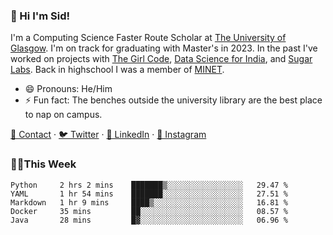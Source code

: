 ### 👋 Hi I'm Sid!
I'm a Computing Science Faster Route Scholar at [The University of Glasgow](https://gla.ac.uk). I'm on track for graduating with Master's in 2023. In the past I've worked on projects with [The Girl Code](https://thegirlcode.co/), [Data Science for India](), and [Sugar Labs](https://sugarlabs.org/). Back in highschool I was a member of [MINET](https://minet.co/). 

- 😄 Pronouns: He/Him
- ⚡ Fun fact: The benches outside the university library are the best place to nap on campus.

[📇 Contact](https://sid.gg/) · [🐦 Twitter](https://twitter.com/scholaronroad) · [👔 LinkedIn](https://linkedin.com/in/sidhant-bhavnani) · [📸 Instagram](https://www.instagram.com/bhavnani.pvt/) 

### 👨‍💻This Week
<!--START_SECTION:waka-->
```text
Python     2 hrs 2 mins    ███████▒░░░░░░░░░░░░░░░░░   29.47 % 
YAML       1 hr 54 mins    ███████░░░░░░░░░░░░░░░░░░   27.51 % 
Markdown   1 hr 9 mins     ████▒░░░░░░░░░░░░░░░░░░░░   16.81 % 
Docker     35 mins         ██░░░░░░░░░░░░░░░░░░░░░░░   08.57 % 
Java       28 mins         █▓░░░░░░░░░░░░░░░░░░░░░░░   06.96 % 
```
<!--END_SECTION:waka-->

